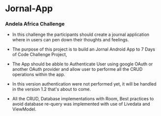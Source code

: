 # Jornal-App

### Andela Africa Challenge

* In this challenge the participants should create a journal application where in users can pen down their thoughts and feelings. 

* The purpose of this project is to build an Jornal Android App to 7 Days of Code Challenge Project,
* The App should be abble to Authenticate User using google OAuth or another OAuth provider and allow user to performe all the CRUD operations within the app.
* In this version authentication were not performed yet, it will be handled in the version 1.2 that's about to come. 

* All the CRUD, Database implementations with Room, Best practices to avoid database re-query was implemented with use of Livedata and ViewModel. 

